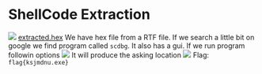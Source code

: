 # ShellCode Extraction
![](assets/forensics/shelcode-extraction-1_1.png)
[extracted.hex](assets/forensics/extracted.hex)
We have hex file from a RTF file. If we search a little bit on google we find program called `scdbg`. It also has a gui.
If we run program followin options
![](assets/forensics/shelcode-extraction-1_2.png)
It will produce the asking location
![](assets/forensics/shelcode-extraction-1_3.png)
Flag: `flag{ksjmdnu.exe}` 